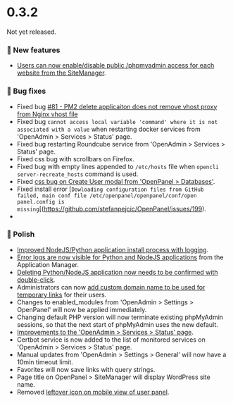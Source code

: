 # 0.3.2

Not yet released.

### 🚀 New features
- [Users can now enable/disable public /phpmyadmin access for each website from the SiteManager](https://i.postimg.cc/wTGDZyT7/cfwww-2024-10-11-21-35-03-ezgif-com-video-to-gif-converter.gif).

### 🐛 Bug fixes
- Fixed bug [#81 - PM2 delete applicaiton does not remove vhost proxy from Nginx vhost file](https://github.com/stefanpejcic/OpenPanel/issues/81)
- Fixed bug `cannot access local variable 'command' where it is not associated with a value` when restarting docker services from 'OpenAdmin > Services > Status' page.
- Fixed bug restarting Roundcube service from 'OpenAdmin > Services > Status' page.
- Fixed css bug with scrollbars on Firefox.
- Fixed bug with empty lines appended to `/etc/hosts` file when `opencli server-recreate_hosts` command is used.
- Fixed [css bug on Create User modal from 'OpenPanel > Databases'](https://github.com/stefanpejcic/OpenPanel/issues/204).
- Fixed install error [`Dowloading configuration files from GitHub failed, main conf file /etc/openpanel/openpanel/conf/open panel.config is missing`[(https://github.com/stefanpejcic/OpenPanel/issues/199).
- 


### 💅 Polish
- [Improved NodeJS/Python application install process with logging](https://i.postimg.cc/LsfXNzpR/cfwww-2024-10-15-16-40-29-ezgif-com-video-to-gif-converter.gif).
- [Error logs are now visible for Python and NodeJS applications](https://i.postimg.cc/9mvqhQMr/pm2logs.png) from the Application Manager.
- [Deleting Python/NodeJS application now needs to be confirmed with double-click](https://i.postimg.cc/NFcMrL9D/2024-10-15-15-24.png).
- Administrators can now [add custom domain name to be used for temporary links](https://dev.openpanel.com/cli/config.html#temporary-links) for their users.
- Changes to enabled_modules from 'OpenAdmin > Settings > OpenPanel' will now be applied immediately.
- Changing default PHP version will now terminate existing phpMyAdmin sessions, so that the next start of phpMyAdmin uses the new default.
- [Improvements to the 'OpenAdmin > Services > Status' page](https://i.postimg.cc/GdNq0LrD/2024-10-11-14-36.png).
- Certbot service is now added to the list of monitored services on 'OpenAdmin > Services > Status' page.
- Manual updates from 'OpenAdmin > Settings > General' will now have a 10min timeout limit.
- Favorites will now save links with query strings.
- Page title on OpenPanel > SiteManager will display WordPress site name.
- Removed [leftover icon on mobile view of user panel](https://github.com/stefanpejcic/OpenPanel/issues/200).
